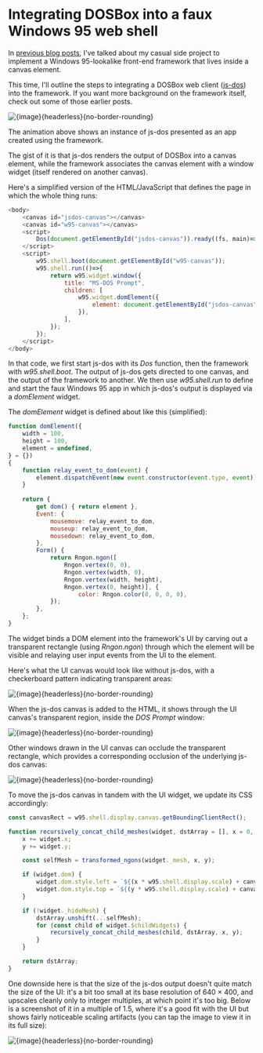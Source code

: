<post-date date="18 March 2023"/>

# Integrating DOSBox into a faux Windows 95 web shell

In [previous blog posts](/blog/#/w95), I've talked about my casual side project to implement a Windows 95-lookalike front-end framework that lives inside a canvas element.

This time, I'll outline the steps to integrating a DOSBox web client ([js-dos](https://js-dos.com/)) into the framework. If you want more background on the framework itself, check out some of those earlier posts.

![{image}{headerless}{no-border-rounding}](./img/anim.gif)

The animation above shows an instance of js-dos presented as an app created using the framework.

The gist of it is that js-dos renders the output of DOSBox into a canvas element, while the framework associates the canvas element with a window widget (itself rendered on another canvas).

Here's a simplified version of the HTML/JavaScript that defines the page in which the whole thing runs:

```javascript [{headerless}]
<body>
    <canvas id="jsdos-canvas"></canvas>
    <canvas id="w95-canvas"></canvas>
    <script>
        Dos(document.getElementById("jsdos-canvas")).ready((fs, main)=>main());
    </script>
    <script>
        w95.shell.boot(document.getElementById("w95-canvas"));
        w95.shell.run(()=>{
            return w95.widget.window({
                title: "MS-DOS Prompt",
                children: [
                    w95.widget.domElement({
                        element: document.getElementById("jsdos-canvas"),
                    }),
                ],
            });
        });
    </script>
</body>
```

In that code, we first start js-dos with its *Dos* function, then the framework with <nobr>*w95.shell.boot*.</nobr> The output of js-dos gets directed to one canvas, and the output of the framework to another. We then use *w95.shell.run* to define and start the faux Windows 95 app in which js-dos's output is displayed via a *domElement* widget.

The *domElement* widget is defined about like this (simplified):

```javascript [{headerless}]
function domElement({
    width = 100,
    height = 100,
    element = undefined,
} = {})
{
    function relay_event_to_dom(event) {
        element.dispatchEvent(new event.constructor(event.type, event));
    }
    
    return {
        get dom() { return element },
        Event: {
            mousemove: relay_event_to_dom,
            mouseup: relay_event_to_dom,
            mousedown: relay_event_to_dom,
        },
        Form() {
            return Rngon.ngon([
                Rngon.vertex(0, 0),
                Rngon.vertex(width, 0),
                Rngon.vertex(width, height),
                Rngon.vertex(0, height)], {
                    color: Rngon.color(0, 0, 0, 0),
            });
        },
    };
}
```

The widget binds a DOM element into the framework's UI by carving out a transparent rectangle (using *Rngon.ngon*) through which the element will be visible and relaying user input events from the UI to the element.

Here's what the UI canvas would look like without js-dos, with a checkerboard pattern indicating transparent areas:

![{image}{headerless}{no-border-rounding}](./img/layer-1.webp)

When the js-dos canvas is added to the HTML, it shows through the UI canvas's transparent region, inside the <i>DOS Prompt</i> window:

![{image}{headerless}{no-border-rounding}](./img/layer-2.webp)

Other windows drawn in the UI canvas can occlude the transparent rectangle, which provides a corresponding occlusion of the underlying js-dos canvas:

![{image}{headerless}{no-border-rounding}](./img/layer-3.webp)

To move the js-dos canvas in tandem with the UI widget, we update its CSS accordingly:

```javascript [{headerless}]
const canvasRect = w95.shell.display.canvas.getBoundingClientRect();

function recursively_concat_child_meshes(widget, dstArray = [], x = 0, y = 0) {
    x += widget.x;
    y += widget.y;

    const selfMesh = transformed_ngons(widget._mesh, x, y);

    if (widget.dom) {
        widget.dom.style.left = `${(x * w95.shell.display.scale) + canvasRect.x}px`;
        widget.dom.style.top = `${(y * w95.shell.display.scale) + canvasRect.y}px`;
    }

    if (!widget._hideMesh) {
        dstArray.unshift(...selfMesh);
        for (const child of widget.$childWidgets) {
            recursively_concat_child_meshes(child, dstArray, x, y);
        }
    }

    return dstArray;
}
```

One downside here is that the size of the js-dos output doesn't quite match the size of the UI: it's a bit too small at its base resolution of 640 &times; 400, and upscales cleanly only to integer multiples, at which point it's too big. Below is a screenshot of it in a multiple of 1.5, where it's a good fit with the UI but shows fairly noticeable scaling artifacts (you can tap the image to view it in its full size):

![{image}{headerless}{no-border-rounding}](./img/1.5.webp)
